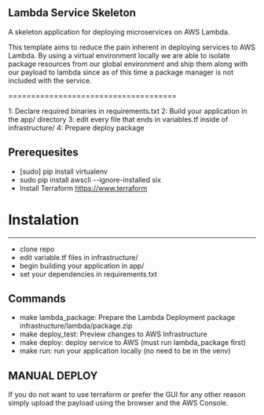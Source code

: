 ## Lambda Service Skeleton

A skeleton application for deploying microservices on AWS Lambda.

This template aims to reduce the pain inherent in deploying services to AWS Lambda.
By using a virtual environment locally we are able to isolate package resources from our 
global environment and ship them along with our payload to lambda since as of this time a package
manager is not included with the service. 

=====================================


1: Declare required binaries in requirements.txt
2: Build your application in the app/ directory
3: edit every file that ends in variables.tf inside of infrastructure/ 
4: Prepare deploy package 


Prerequesites
------------
- [sudo] pip install virtualenv 
- sudo pip install awscli --ignore-installed six
- Install Terraform https://www.terraform


# Instalation
------------
- clone repo
- edit variable.tf files in infrastructure/
- begin building your application in app/
- set your dependencies in requirements.txt

Commands
------------
- make lambda_package: Prepare the Lambda Deployment package infrastructure/lambda/package.zip
- make deploy_test: Preview changes to AWS Infrastructure
- make deploy: deploy service to AWS (must run lambda_package first)
- make run: run your application locally (no need to be in the venv)


MANUAL DEPLOY
------------
If you do not want to use terraform or prefer the GUI for any other reason simply upload the payload
using the browser and the AWS Console.
